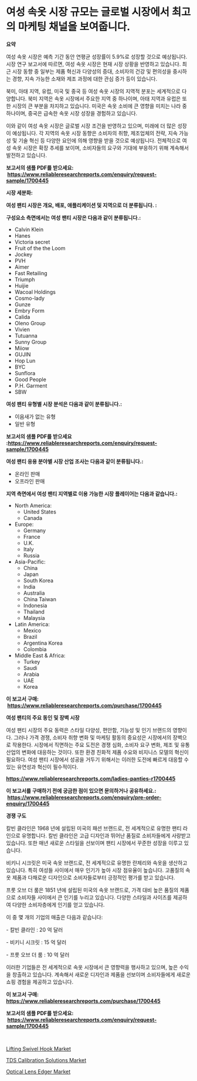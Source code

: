 <p><h1>여성 속옷 시장 규모는 글로벌 시장에서 최고의 마케팅 채널을 보여줍니다.</h1></p><p><strong>요약</strong></p>
<p><p>여성 속옷 시장은 예측 기간 동안 연평균 성장률이 5.9%로 성장할 것으로 예상됩니다. 시장 연구 보고서에 따르면, 여성 속옷 시장은 현재 시장 상황을 반영하고 있습니다. 최근 시장 동향 중 일부는 제품 혁신과 다양성의 증대, 소비자의 건강 및 편의성을 중시하는 경향, 지속 가능한 소재와 제조 과정에 대한 관심 증가 등이 있습니다.</p><p>북미, 아태 지역, 유럽, 미국 및 중국 등 여성 속옷 시장의 지역적 분포는 세계적으로 다양합니다. 북미 지역은 속옷 시장에서 주요한 지역 중 하나이며, 아태 지역과 유럽은 또한 시장의 큰 부분을 차지하고 있습니다. 미국은 속옷 소비에 큰 영향을 미치는 나라 중 하나이며, 중국은 급속한 속옷 시장 성장을 경험하고 있습니다.</p><p>이와 같이 여성 속옷 시장은 글로벌 시장 조건을 반영하고 있으며, 미래에 더 많은 성장이 예상됩니다. 각 지역의 속옷 시장 동향은 소비자의 취향, 제조업체의 전략, 지속 가능성 및 기술 혁신 등 다양한 요인에 의해 영향을 받을 것으로 예상됩니다. 전체적으로 여성 속옷 시장은 확장 추세를 보이며, 소비자들의 요구와 기대에 부응하기 위해 계속해서 발전하고 있습니다.</p></p>
<p><strong>보고서의 샘플 PDF를 받으세요: &nbsp;<a href="https://www.reliableresearchreports.com/enquiry/request-sample/1700445">https://www.reliableresearchreports.com/enquiry/request-sample/1700445</a></strong></p>
<p><strong>시장 세분화:</strong></p>
<p><strong> 여성 팬티 시장은 개요, 배포, 애플리케이션 및 지역으로 더 분류됩니다. :</strong></p>
<p><strong>구성요소 측면에서는 여성 팬티 시장은 다음과 같이 분류됩니다.:</strong></p>
<p><ul><li>Calvin Klein</li><li>Hanes</li><li>Victoria secret</li><li>Fruit of the the Loom</li><li>Jockey</li><li>PVH</li><li>Aimer</li><li>Fast Retailing</li><li>Triumph</li><li>Huijie</li><li>Wacoal Holdings</li><li>Cosmo-lady</li><li>Gunze</li><li>Embry Form</li><li>Calida</li><li>Oleno Group</li><li>Vivien</li><li>Tutuanna</li><li>Sunny Group</li><li>Miiow</li><li>GUJIN</li><li>Hop Lun</li><li>BYC</li><li>Sunflora</li><li>Good People</li><li>P.H. Garment</li><li>SBW</li></ul></p>
<p><strong> 여성 팬티 유형별 시장 분석은 다음과 같이 분류됩니다.:</strong></p>
<p><ul><li>이음새가 없는 유형</li><li>일반 유형</li></ul></p>
<p><strong>보고서의 샘플 PDF를 받으세요 :<a href="https://www.reliableresearchreports.com/enquiry/request-sample/1700445">https://www.reliableresearchreports.com/enquiry/request-sample/1700445</a></strong></p>
<p><strong> 여성 팬티 응용 분야별 시장 산업 조사는 다음과 같이 분류됩니다.:</strong></p>
<p><ul><li>온라인 판매</li><li>오프라인 판매</li></ul></p>
<p><strong>지역 측면에서 여성 팬티 지역별로 이용 가능한 시장 플레이어는 다음과 같습니다.:</strong></p>
<p><ul>
    <li>
        North America:
        <ul>
            <li>United States</li>
            <li>Canada</li>
        </ul>
    </li>
    <li>
        Europe:
        <ul>
            <li>Germany</li>
            <li>France</li>
            <li>U.K.</li>
            <li>Italy</li>
            <li>Russia</li>
        </ul>
    </li>
    <li>
        Asia-Pacific:
        <ul>
            <li>China</li>
            <li>Japan</li>
            <li>South Korea</li>
            <li>India</li>
            <li>Australia</li>
            <li>China Taiwan</li>
            <li>Indonesia</li>
            <li>Thailand</li>
            <li>Malaysia</li>
        </ul>
    </li>
    <li>
        Latin America:
        <ul>
            <li>Mexico</li>
            <li>Brazil</li>
            <li>Argentina Korea</li>
            <li>Colombia</li>
        </ul>
    </li>
    <li>
        Middle East & Africa:
        <ul>
            <li>Turkey</li>
            <li>Saudi</li>
            <li>Arabia</li>
            <li>UAE</li>
            <li>Korea</li>
        </ul>
    </li>
    </ul></p>
<p><strong>이 보고서 구매: &nbsp;<a href="https://www.reliableresearchreports.com/purchase/1700445">https://www.reliableresearchreports.com/purchase/1700445</a></strong></p>
<p><strong>여성 팬티의 주요 동인 및 장벽 시장</strong></p>
<p><p>여성 팬티 시장의 주요 동력은 스타일 다양성, 편안함, 기능성 및 인기 브랜드의 영향이다. 그러나 가격 경쟁, 소비자 취향 변화 및 마케팅 활동의 중요성은 시장에서의 장벽으로 작용한다. 시장에서 직면하는 주요 도전은 경쟁 심화, 소비자 요구 변화, 제조 및 유통 산업의 변화에 대응하는 것이다. 또한 환경 친화적 제품 수요와 비지니스 모델의 혁신이 필요하다. 여성 팬티 시장에서 성공을 거두기 위해서는 이러한 도전에 빠르게 대응할 수 있는 유연성과 혁신이 필수적이다.</p></p>
<p><strong><a href="https://www.reliableresearchreports.com/ladies-panties-r1700445">https://www.reliableresearchreports.com/ladies-panties-r1700445</a></strong></p>
<p><strong>이 보고서를 구매하기 전에 궁금한 점이 있으면 문의하거나 공유하세요.: &nbsp;<a href="https://www.reliableresearchreports.com/enquiry/pre-order-enquiry/1700445">https://www.reliableresearchreports.com/enquiry/pre-order-enquiry/1700445</a></strong></p>
<p><strong>경쟁 구도</strong></p>
<p><p>칼빈 클라인은 1968 년에 설립된 미국의 패션 브랜드로, 전 세계적으로 유명한 팬티 라인으로 유명합니다. 칼빈 클라인은 고급 디자인과 뛰어난 품질로 소비자들에게 사랑받고 있습니다. 또한 매년 새로운 스타일을 선보이며 팬티 시장에서 꾸준한 성장을 이루고 있습니다. </p><p>비키니 시크릿은 미국 속옷 브랜드로, 전 세계적으로 유명한 란제리와 속옷을 생산하고 있습니다. 특히 여성들 사이에서 매우 인기가 높아 시장 점유율이 높습니다. 고품질의 속옷 제품과 다채로운 디자인으로 소비자들로부터 긍정적인 평가를 받고 있습니다. </p><p>프룻 오브 더 룸은 1851 년에 설립된 미국의 속옷 브랜드로, 가격 대비 높은 품질의 제품으로 소비자들 사이에서 큰 인기를 누리고 있습니다. 다양한 스타일과 사이즈를 제공하여 다양한 소비자층에게 인기를 얻고 있습니다.</p><p>이 중 몇 개의 기업의 매출은 다음과 같습니다:</p><p>- 칼빈 클라인 : 20 억 달러</p><p>- 비키니 시크릿 : 15 억 달러</p><p>- 프룻 오브 더 룸 : 10 억 달러</p><p>이러한 기업들은 전 세계적으로 속옷 시장에서 큰 영향력을 행사하고 있으며, 높은 수익을 창출하고 있습니다. 계속해서 새로운 디자인과 제품을 선보이며 소비자들에게 새로운 쇼핑 경험을 제공하고 있습니다.</p></p>
<p><strong>이 보고서 구매: &nbsp; <a href="https://www.reliableresearchreports.com/purchase/1700445">https://www.reliableresearchreports.com/purchase/1700445</a></strong></p>
<p><strong>보고서의 샘플 PDF를 받으세요: &nbsp;<a href="https://www.reliableresearchreports.com/enquiry/request-sample/1700445">https://www.reliableresearchreports.com/enquiry/request-sample/1700445</a></strong><strong></strong></p>
<p>&nbsp;</p>
<p><p><a href="https://view.publitas.com/reportprime-1/lifting-swivel-hook-market-size-global-industry-overview-market-segmentation-and-forecast-2024-to-2031/">Lifting Swivel Hook Market</a></p><p><a href="https://mire-aunt-385.notion.site/TDS-Calibration-Solutions-Market-Size-2024-2031-Global-Industrial-Analysis-Key-Geographical-Regio-1ba9ea101185441e89eba51161a8eef7">TDS Calibration Solutions Market</a></p><p><a href="https://github.com/BryceTownsendr/Market-Research-Report-List-4/blob/main/optical-lens-edger-market.md">Optical Lens Edger Market</a></p></p>